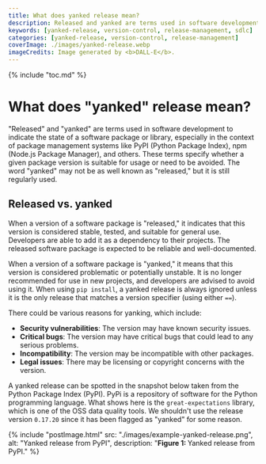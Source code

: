 ```yaml
---
title: What does yanked release mean?
description: Released and yanked are terms used in software development to indicate the state of a software package or library. These terms specify whether a given package version is suitable for usage or need to be avoided.
keywords: [yanked-release, version-control, release-management, sdlc]
categories: [yanked-release, version-control, release-management]
coverImage: ./images/yanked-release.webp
imageCredits: Image generated by <b>DALL-E</b>.
---
```


{% include "toc.md" %}

# What does "yanked" release mean?

"Released" and "yanked" are terms used in software development to indicate the state of a software package or library, especially in the context of package management systems like PyPI (Python Package Index), npm (Node.js Package Manager), and others. These terms specify whether a given package version is suitable for usage or need to be avoided. The word "yanked" may not be as well known as "released," but it is still regularly used.

## Released vs. yanked

When a version of a software package is "released," it indicates that this version is considered stable, tested, and suitable for general use. Developers are able to add it as a dependency to their projects. The released software package is expected to be reliable and well-documented.

When a version of a software package is "yanked," it means that this version is considered problematic or potentially unstable. It is no longer recommended for use in new projects, and developers are advised to avoid using it. When using `pip install`, a yanked release is always ignored unless it is the only release that matches a version specifier (using either `==`).

There could be various reasons for yanking, which include:

* **Security vulnerabilities**: The version may have known security issues.
* **Critical bugs**: The version may have critical bugs that could lead to any serious problems.
* **Incompatibility**: The version may be incompatible with other packages.
* **Legal issues**: There may be licensing or copyright concerns with the version.

A yanked release can be spotted in the snapshot below taken from the Python Package Index (PyPI). PyPi is a repository of software for the Python programming language. What shows here is the `great-expectations` library, which is one of the OSS data quality tools. We shouldn't use the release version `0.17.20` since it has been flagged as "yanked" for some reason.

{% include "postImage.html" src: "./images/example-yanked-release.png", alt: "Yanked release from PyPI", description: "<b>Figure 1: </b>Yanked release from PyPI." %}